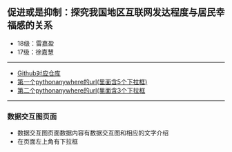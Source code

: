 ## 促进或是抑制：探究我国地区互联网发达程度与居民幸福感的关系

- 18级：雷嘉盈
- 17级：徐嘉慧

---

- [Github对应仓库](https://github.com/EmmaLui/2019FALL_NFU_18INTERNET-NEWMEDIA_FINAL_PYTHON)
- [第一个pythonanywhere的url(里面含5个下拉框)](http://emmalui0118.pythonanywhere.com/subpage)
- [第二个pythonanywhere的url(里面含3个下拉框](http://emmalei0118.pythonanywhere.com/hurun)

---

### 数据交互图页面

- 数据交互图页面数据内容有数据交互图和相应的文字介绍
- 在页面左上角有下拉框
